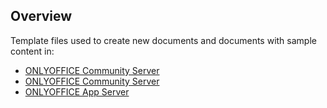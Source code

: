 ## Overview

Template files used to create new documents and documents with sample content in: 

* [ONLYOFFICE Community Server](https://github.com/ONLYOFFICE/portals/)
* [ONLYOFFICE Community Server](https://github.com/ONLYOFFICE/communityserver/)
* [ONLYOFFICE App Server](https://github.com/ONLYOFFICE/AppServer/)



